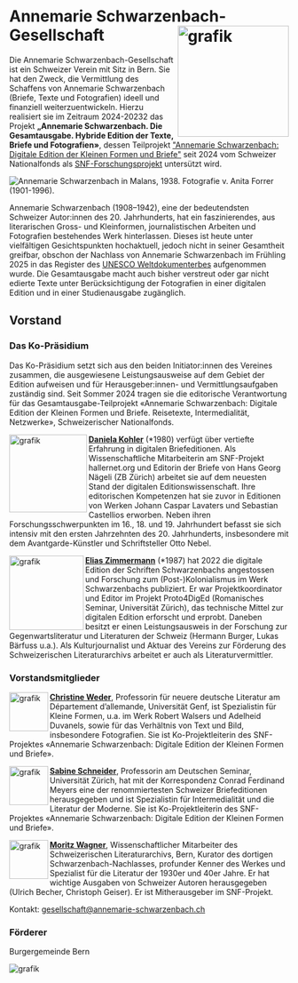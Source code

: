 <!-- Annemarie Schwarzenbach-Gesellschaft (work in progress) -->

# Annemarie Schwarzenbach-Gesellschaft <img align="right" img width="200" alt="grafik" src="https://github.com/user-attachments/assets/793a7718-004c-4a40-a60a-657a35585f05" /> 
Die Annemarie Schwarzenbach-Gesellschaft ist ein Schweizer Verein mit Sitz in Bern. Sie hat den Zweck, die Vermittlung des Schaffens von Annemarie Schwarzenbach (Briefe, Texte und Fotografien) ideell und finanziell weiterzuentwickeln. Hierzu realisiert sie im Zeitraum  2024-20232 das Projekt **„Annemarie Schwarzenbach. Die Gesamtausgabe. Hybride Edition der Texte, Briefe und Fotografien»**, dessen Teilprojekt ["Annemarie Schwarzenbach: Digitale Edition der Kleinen Formen und Briefe"](https://annemarie-schwarzenbach.ch) seit 2024 vom Schweizer Nationalfonds als [SNF-Forschungsprojekt](https://data.snf.ch/grants/grant/10000500) untersützt wird.  

![Annemarie Schwarzenbach in Malans, 1938. Fotografie v. Anita Forrer (1901-1996).](https://upload.wikimedia.org/wikipedia/commons/f/f8/SchwarzenbachForrer1938.jpg)

Annemarie Schwarzenbach (1908–1942), eine der bedeutendsten Schweizer Autor:innen des 20. Jahrhunderts, hat ein faszinierendes, aus literarischen Gross- und Kleinformen, journalistischen Arbeiten und Fotografien bestehendes Werk hinterlassen. Dieses ist heute unter vielfältigen Gesichtspunkten hochaktuell, jedoch nicht in seiner Gesamtheit greifbar, obschon der Nachlass von Annemarie Schwarzenbach im Frühling 2025 in das Register des [UNESCO Weltdokumenterbes](https://www.unesco.org/en/memory-world/register2025?hub=1081) aufgenommen wurde. Die Gesamtausgabe macht auch bisher verstreut oder gar nicht edierte Texte unter Berücksichtigung der Fotografien in einer digitalen Edition und in einer Studienausgabe zugänglich. 

## Vorstand 

### Das Ko-Präsidium
Das Ko-Präsidium setzt sich aus den beiden Initiator:innen des Vereines zusammen, die ausgewiesene Leistungsausweise auf dem Gebiet der Edition aufweisen und für Herausgeber:innen- und Vermittlungsaufgaben zuständig sind. Seit Sommer 2024 tragen sie die editorische Verantwortung für das Gesamtausgabe-Teilprojekt «Annemarie Schwarzenbach: Digitale Edition der Kleinen Formen und Briefe. Reisetexte, Intermedialität, Netzwerke», Schweizerischer Nationalfonds. 


<img align="left" img width="140" alt="grafik" src="https://github.com/user-attachments/assets/b17b17a1-d4be-4d89-9122-4dc03f66293d" /> [**Daniela Kohler**](https://www.ds.uzh.ch/apps/cms/pfs/personen.php?detail=1478) (*1980) verfügt über vertiefte Erfahrung in digitalen Briefeditionen. Als Wissenschaftliche Mitarbeiterin am SNF-Projekt hallernet.org und Editorin der Briefe von Hans Georg Nägeli (ZB Zürich) arbeitet sie auf dem neuesten Stand der digitalen Editionswissenschaft. 
Ihre editorischen Kompetenzen hat sie zuvor in Editionen von Werken Johann Caspar Lavaters und Sebastian Castellios erworben. Neben ihren Forschungsschwerpunkten im 16., 18. und 19. Jahrhundert befasst sie sich intensiv mit den ersten Jahrzehnten des 20. Jahrhunderts, insbesondere mit dem Avantgarde-Künstler und Schriftsteller Otto Nebel.


<img align="left" img width="134" alt="grafik" src="https://github.com/user-attachments/assets/170bfa9e-99d2-41f7-b62c-47cfc304cfec" /> [**Elias Zimmermann**](https://www.unige.ch/lettres/alman/de/enseignants/moderne/elias-zimmermann) (*1987) hat 2022 die digitale Edition der Schriften Schwarzenbachs angestossen und Forschung zum (Post-)Kolonialismus im Werk Schwarzenbachs publiziert. Er war Projektkoordinator und Editor im Projekt Proto4DigEd (Romanisches Seminar, Universität Zürich), das technische Mittel zur digitalen Edition erforscht und erprobt.
Daneben besitzt er einen Leistungsausweis in der Forschung zur Gegenwartsliteratur und Literaturen der Schweiz (Hermann Burger, Lukas Bärfuss u.a.). Als Kulturjournalist und Aktuar des Vereins zur Förderung des Schweizerischen Literaturarchivs arbeitet er auch als Literaturvermittler.  

### Vorstandsmitglieder
<img align="left" img width="70" alt="grafik" src="https://github.com/user-attachments/assets/d58411d1-b38b-4827-8d90-205f5b51f700" /> [**Christine Weder**](https://www.unige.ch/lettres/alman/de/enseignants/moderne/cweder), Professorin für neuere deutsche Literatur am Département d’allemande, Universität Genf, ist Spezialistin für Kleine Formen, u.a. im Werk Robert Walsers und Adelheid Duvanels, sowie für das Verhältnis von Text und Bild, insbesondere Fotografien. Sie ist Ko-Projektleiterin des SNF-Projektes «Annemarie Schwarzenbach: Digitale Edition der Kleinen Formen und Briefe».

<img align="left" img width="70" alt="grafik" src="https://github.com/user-attachments/assets/d43c5aef-f90a-46a0-a354-0f770ad49cb2" /> [**Sabine Schneider**](https://www.ds.uzh.ch/apps/cms/pfs/personen.php?detail=116), Professorin am Deutschen Seminar, Universität Zürich, hat mit der Korrespondenz Conrad Ferdinand Meyers eine der renommiertesten Schweizer Briefeditionen herausgegeben und ist Spezialistin für Intermedialität und die Literatur der Moderne. Sie ist Ko-Projektleiterin des SNF-Projektes «Annemarie Schwarzenbach: Digitale Edition der Kleinen Formen und Briefe».

<img align="left" img width="70" alt="grafik" src="https://github.com/user-attachments/assets/5e8254ef-8988-4364-aeb1-5b2db2d39f11" /> [**Moritz Wagner**](https://www.nb.admin.ch/snl/de/home/ueber-uns/sla/benutzungsla/mitarbeitende.html), Wissenschaftlicher Mitarbeiter des Schweizerischen Literaturarchivs, Bern, Kurator des dortigen Schwarzenbach-Nachlasses, profunder Kenner des Werkes und Spezialist für die Literatur der 1930er und 40er Jahre. Er hat wichtige Ausgaben von Schweizer Autoren herausgegeben (Ulrich Becher, Christoph Geiser). Er ist Mitherausgeber im SNF-Projekt. 

Kontakt: <gesellschaft@annemarie-schwarzenbach.ch>

### Förderer
 
Burgergemeinde Bern

![grafik](https://github.com/user-attachments/assets/6b9c8519-ec13-4216-b2b2-3e3067ec47dd)



